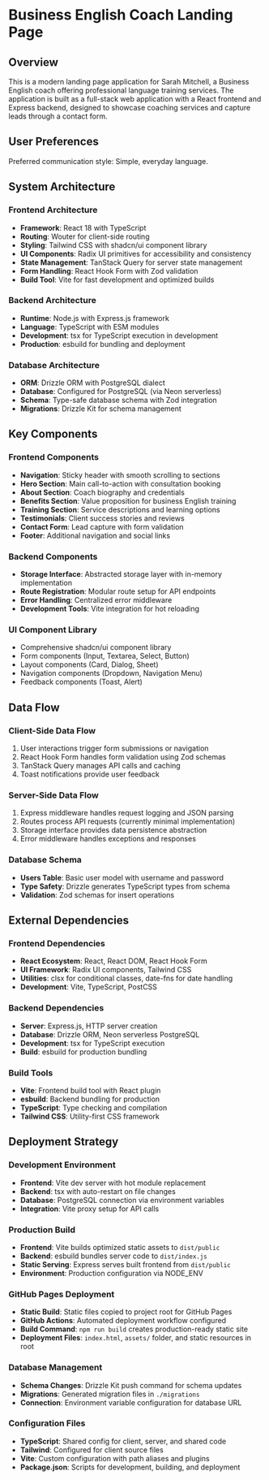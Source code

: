 # Business English Coach Landing Page

## Overview

This is a modern landing page application for Sarah Mitchell, a Business English coach offering professional language training services. The application is built as a full-stack web application with a React frontend and Express backend, designed to showcase coaching services and capture leads through a contact form.

## User Preferences

Preferred communication style: Simple, everyday language.

## System Architecture

### Frontend Architecture
- **Framework**: React 18 with TypeScript
- **Routing**: Wouter for client-side routing
- **Styling**: Tailwind CSS with shadcn/ui component library
- **UI Components**: Radix UI primitives for accessibility and consistency
- **State Management**: TanStack Query for server state management
- **Form Handling**: React Hook Form with Zod validation
- **Build Tool**: Vite for fast development and optimized builds

### Backend Architecture
- **Runtime**: Node.js with Express.js framework
- **Language**: TypeScript with ESM modules
- **Development**: tsx for TypeScript execution in development
- **Production**: esbuild for bundling and deployment

### Database Architecture
- **ORM**: Drizzle ORM with PostgreSQL dialect
- **Database**: Configured for PostgreSQL (via Neon serverless)
- **Schema**: Type-safe database schema with Zod integration
- **Migrations**: Drizzle Kit for schema management

## Key Components

### Frontend Components
- **Navigation**: Sticky header with smooth scrolling to sections
- **Hero Section**: Main call-to-action with consultation booking
- **About Section**: Coach biography and credentials
- **Benefits Section**: Value proposition for business English training
- **Training Section**: Service descriptions and learning options
- **Testimonials**: Client success stories and reviews
- **Contact Form**: Lead capture with form validation
- **Footer**: Additional navigation and social links

### Backend Components
- **Storage Interface**: Abstracted storage layer with in-memory implementation
- **Route Registration**: Modular route setup for API endpoints
- **Error Handling**: Centralized error middleware
- **Development Tools**: Vite integration for hot reloading

### UI Component Library
- Comprehensive shadcn/ui component library
- Form components (Input, Textarea, Select, Button)
- Layout components (Card, Dialog, Sheet)
- Navigation components (Dropdown, Navigation Menu)
- Feedback components (Toast, Alert)

## Data Flow

### Client-Side Data Flow
1. User interactions trigger form submissions or navigation
2. React Hook Form handles form validation using Zod schemas
3. TanStack Query manages API calls and caching
4. Toast notifications provide user feedback

### Server-Side Data Flow
1. Express middleware handles request logging and JSON parsing
2. Routes process API requests (currently minimal implementation)
3. Storage interface provides data persistence abstraction
4. Error middleware handles exceptions and responses

### Database Schema
- **Users Table**: Basic user model with username and password
- **Type Safety**: Drizzle generates TypeScript types from schema
- **Validation**: Zod schemas for insert operations

## External Dependencies

### Frontend Dependencies
- **React Ecosystem**: React, React DOM, React Hook Form
- **UI Framework**: Radix UI components, Tailwind CSS
- **Utilities**: clsx for conditional classes, date-fns for date handling
- **Development**: Vite, TypeScript, PostCSS

### Backend Dependencies
- **Server**: Express.js, HTTP server creation
- **Database**: Drizzle ORM, Neon serverless PostgreSQL
- **Development**: tsx for TypeScript execution
- **Build**: esbuild for production bundling

### Build Tools
- **Vite**: Frontend build tool with React plugin
- **esbuild**: Backend bundling for production
- **TypeScript**: Type checking and compilation
- **Tailwind CSS**: Utility-first CSS framework

## Deployment Strategy

### Development Environment
- **Frontend**: Vite dev server with hot module replacement
- **Backend**: tsx with auto-restart on file changes
- **Database**: PostgreSQL connection via environment variables
- **Integration**: Vite proxy setup for API calls

### Production Build
- **Frontend**: Vite builds optimized static assets to `dist/public`
- **Backend**: esbuild bundles server code to `dist/index.js`
- **Static Serving**: Express serves built frontend from `dist/public`
- **Environment**: Production configuration via NODE_ENV

### GitHub Pages Deployment
- **Static Build**: Static files copied to project root for GitHub Pages
- **GitHub Actions**: Automated deployment workflow configured
- **Build Command**: `npm run build` creates production-ready static site
- **Deployment Files**: `index.html`, `assets/` folder, and static resources in root

### Database Management
- **Schema Changes**: Drizzle Kit push command for schema updates
- **Migrations**: Generated migration files in `./migrations`
- **Connection**: Environment variable configuration for database URL

### Configuration Files
- **TypeScript**: Shared config for client, server, and shared code
- **Tailwind**: Configured for client source files
- **Vite**: Custom configuration with path aliases and plugins
- **Package.json**: Scripts for development, building, and deployment